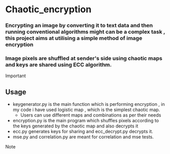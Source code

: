 # Chaotic_encryption
### Encrypting an image by converting it to text data and then running conventional algorithms might can be a complex task , this project aims at utilising a simple method of image encryption 
### Image pixels are shuffled at sender's side using chaotic maps and keys are shared using ECC algorithm.

> [!IMPORTANT]
> ## Usage
> - keygenerator.py is the main function which is performing encryption , in my code i have used logistic map , which is the simplest chaotic map.
>   - Users can use different maps and combinations as per their needs
> - encryption.py is the main program which shuffles pixels according to the keys generated by the chaotic map and also decrypts it
> - ecc.py generates keys for sharing and ecc_decrypt.py decrypts it.
> - mse.py and correlation.py are meant for correlation and mse tests.

> [!NOTE]
> 



